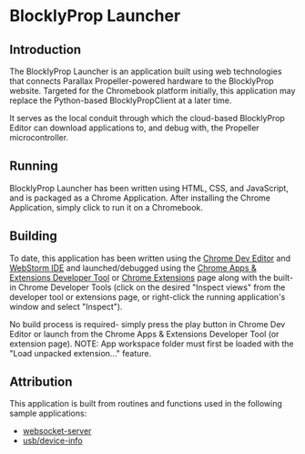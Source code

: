 # BlocklyProp Launcher


## Introduction

The BlocklyProp Launcher is an application built using web technologies that connects Parallax Propeller-powered hardware to the BlocklyProp website.  Targeted for the Chromebook platform initially, this application may replace the Python-based BlocklyPropClient at a later time.

It serves as the local conduit through which the cloud-based BlocklyProp Editor can download applications to, and debug with, the Propeller microcontroller.


## Running

BlocklyProp Launcher has been written using HTML, CSS, and JavaScript, and is packaged as a Chrome Application.  After installing the Chrome Application, simply click to run it on a Chromebook.


## Building

To date, this application has been written using the [Chrome Dev Editor](https://chrome.google.com/webstore/detail/chrome-dev-editor/pnoffddplpippgcfjdhbmhkofpnaalpg) and [WebStorm IDE](https://www.jetbrains.com/webstorm/) and launched/debugged using the [Chrome Apps & Extensions Developer Tool](https://chrome.google.com/webstore/detail/chrome-apps-extensions-de/ohmmkhmmmpcnpikjeljgnaoabkaalbgc) or [Chrome Extensions](chrome://extensions) page along with the built-in Chrome Developer Tools (click on the desired "Inspect views" from the developer tool or extensions page, or right-click the running application's window and select "Inspect").

No build process is required- simply press the play button in Chrome Dev Editor or launch from the Chrome Apps & Extensions Developer Tool (or extension page).  NOTE: App workspace folder must first be loaded with the "Load unpacked extension..." feature.


## Attribution

This application is built from routines and functions used in the following sample applications:
- [websocket-server](https://github.com/GoogleChrome/chrome-app-samples/tree/master/samples/websocket-server)
- [usb/device-info](https://github.com/GoogleChrome/chrome-app-samples/tree/master/samples/usb/device-info)
